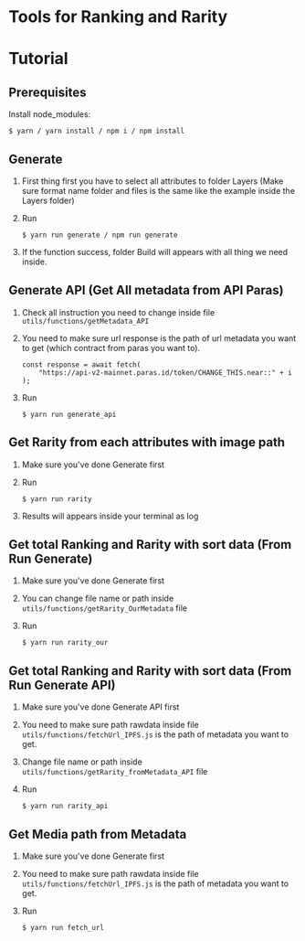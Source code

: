 # Tools for Ranking and Rarity

# Tutorial

## Prerequisites 

Install node_modules:
    
    $ yarn / yarn install / npm i / npm install
       
## Generate 

1. First thing first you have to select all attributes to folder Layers (Make sure format name folder and files is the same like the example inside the Layers folder)

2. Run

    ```shell
    $ yarn run generate / npm run generate
    ```
    
3. If the function success, folder Build will appears with all thing we need inside.

## Generate API (Get All metadata from API Paras)

1. Check all instruction you need to change inside file `utils/functions/getMetadata_API`

2. You need to make sure url response is the path of url metadata you want to get (which contract from paras you want to).

    ```shell
    const response = await fetch(
        "https://api-v2-mainnet.paras.id/token/CHANGE_THIS.near::" + i
    );
    ```

3. Run 

    ```shell
    $ yarn run generate_api
    ```
    
## Get Rarity from each attributes with image path

1. Make sure you've done Generate first

2. Run

    ```shell
    $ yarn run rarity
    ```
    
3. Results will appears inside your terminal as log
    
## Get total Ranking and Rarity with sort data (From Run Generate)

1. Make sure you've done Generate first

2. You can change file name or path inside `utils/functions/getRarity_OurMetadata` file

3. Run 

    ```shell
    $ yarn run rarity_our
    ```
        
## Get total Ranking and Rarity with sort data (From Run Generate API)

1. Make sure you've done Generate API first

2. You need to make sure path rawdata inside file `utils/functions/fetchUrl_IPFS.js` is the path of metadata you want to get.

3. Change file name or path inside `utils/functions/getRarity_fromMetadata_API` file

4. Run 

    ```shell
    $ yarn run rarity_api
    ```
                
## Get Media path from Metadata

1. Make sure you've done Generate first

2. You need to make sure path rawdata inside file `utils/functions/fetchUrl_IPFS.js` is the path of metadata you want to get.

3. Run 

    ```shell
    $ yarn run fetch_url
    ```
